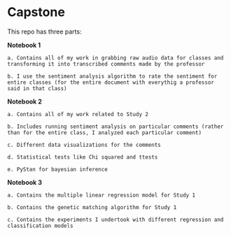 # Capstone

This repo has three parts:


**Notebook 1**

    a. Contains all of my work in grabbing raw audio data for classes and transforming it into transcribed comments made by the professor
  
    b. I use the sentiment analysis algorithm to rate the sentiment for entire classes (for the entire document with everythig a professor said in that class)
  
**Notebook 2**

    a. Contains all of my work related to Study 2
   
    b. Includes running sentiment analysis on particular comments (rather than for the entire class, I analyzed each particular comment)
  
    c. Different data visualizations for the comments
  
    d. Statistical tests like Chi squared and ttests
  
    e. PyStan for bayesian inference
  
**Notebook 3**

    a. Contains the multiple linear regression model for Study 1
  
    b. Contains the genetic matching algorithm for Study 1
  
    c. Contains the experiments I undertook with different regression and classification models
